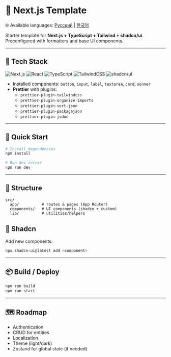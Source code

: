 # 🚀 Next.js Template

🌐 Available languages: [Русский](./README.ru.md) | [한국어](./README.ko.md)

Starter template for **Next.js + TypeScript + Tailwind + shadcn/ui**.  
Preconfigured with formatters and base UI components.

---

## 🔧 Tech Stack

![Next.js](https://img.shields.io/badge/Next.js-14-black?logo=nextdotjs)
![React](https://img.shields.io/badge/React-18-20232a?logo=react)
![TypeScript](https://img.shields.io/badge/TypeScript-5-3178C6?logo=typescript&logoColor=white)
![TailwindCSS](https://img.shields.io/badge/TailwindCSS-3.4-38B2AC?logo=tailwindcss&logoColor=white)
![shadcn/ui](https://img.shields.io/badge/shadcn%2Fui-ready-000000?logo=radixui&logoColor=white)

- Installed components: `button`, `input`, `label`, `textarea`, `card`, `sonner`
- **Prettier** with plugins:
  - `prettier-plugin-tailwindcss`
  - `prettier-plugin-organize-imports`
  - `prettier-plugin-sort-json`
  - `prettier-plugin-packagejson`
  - `prettier-plugin-jsdoc`

---

## 🚀 Quick Start

```bash
# Install dependencies
npm install

# Run dev server
npm run dev
```

---

## 📂 Structure

```
src/
  app/          # routes & pages (App Router)
  components/   # UI components (shadcn + custom)
  lib/          # utilities/helpers
```

## 🎨 Shadcn

Add new components:

```bash
npx shadcn-ui@latest add <component>
```

---

## 📦 Build / Deploy

```bash
npm run build
npm run start
```

---

## 🗺️ Roadmap

- Authentication
- CRUD for entities
- Localization
- Theme (light/dark)
- Zustand for global state (if needed)
